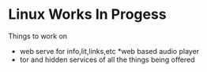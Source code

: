 # Linux Works In Progess
Things to work on

* web serve for info,lit,links,etc
   *web based audio player
* tor and hidden services of all the things being offered
